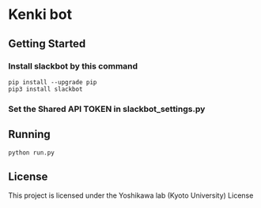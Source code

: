 # Kenki bot

## Getting Started
### Install slackbot by this command
```
pip install --upgrade pip
pip3 install slackbot
```
### Set the Shared API TOKEN in slackbot_settings.py

## Running
```
python run.py
```

## License
This project is licensed under the Yoshikawa lab (Kyoto University) License
